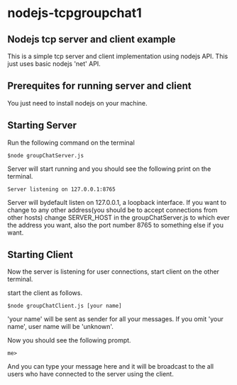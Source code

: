 # nodejs-tcpgroupchat1
## Nodejs tcp server and client example

This is a simple tcp server and client implementation using nodejs API. This just uses basic nodejs 'net' API.

## Prerequites for running server and client
You just need to install nodejs on your machine.

## Starting Server

Run the following command on the terminal

```
$node groupChatServer.js
```

Server will start running and you should see the following print on the terminal.

```
Server listening on 127.0.0.1:8765
```


Server will bydefault listen on 127.0.0.1, a loopback interface. If you want to change to any other address(you should be to accept connections from other hosts) change SERVER_HOST in the groupChatServer.js to which ever the address you want, also the port number 8765 to something else if you want.

## Starting Client
Now the server is listening for user connections, start client on the other terminal.

start the client as follows.

```
$node groupChatClient.js [your name]
```
'your name' will be sent as sender for all your messages. If you omit 'your name', user name will be 'unknown'.

Now you should see the following prompt.

```
me>
```
And you can type your message here and it will be broadcast to the all users who have connected to the server using the client.
